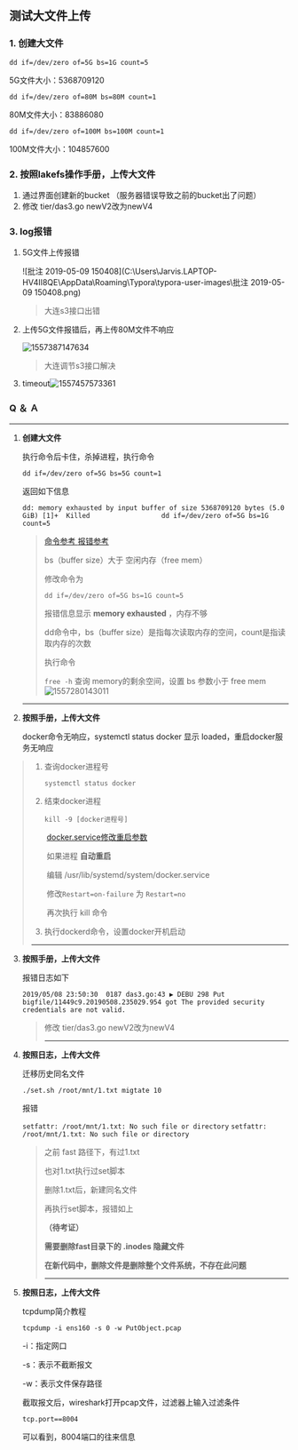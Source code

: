 ## 测试大文件上传

### 1. 创建大文件

`dd if=/dev/zero of=5G bs=1G count=5`

5G文件大小：5368709120

`dd if=/dev/zero of=80M bs=80M count=1`

80M文件大小：83886080

`dd if=/dev/zero of=100M bs=100M count=1`

100M文件大小：104857600

### 2. 按照lakefs操作手册，上传大文件

1. 通过界面创建新的bucket （服务器错误导致之前的bucket出了问题）
2. 修改 tier/das3.go newV2改为newV4

### 3. log报错

1. 5G文件上传报错

   ![批注 2019-05-09 150408](C:\Users\Jarvis.LAPTOP-HV4II8QE\AppData\Roaming\Typora\typora-user-images\批注 2019-05-09 150408.png)

   > 大连s3接口出错

2. 上传5G文件报错后，再上传80M文件不响应

   ![1557387147634](C:\Users\Jarvis.LAPTOP-HV4II8QE\AppData\Roaming\Typora\typora-user-images\1557387147634.png)

   > 大连调节s3接口解决
   
3. timeout![1557457573361](C:\Users\Jarvis.LAPTOP-HV4II8QE\AppData\Roaming\Typora\typora-user-images\1557457573361.png)

   









### Q ＆ Ａ

------

1. **创建大文件**

   执行命令后卡住，杀掉进程，执行命令

   `dd if=/dev/zero of=5G bs=5G count=1`

   返回如下信息

   `dd: memory exhausted by input buffer of size 5368709120 bytes (5.0 GiB)
   [1]+  Killed                  dd if=/dev/zero of=5G bs=1G count=5`

   > [命令参考 ](https://blog.csdn.net/beswkwangbo/article/details/46375795) [报错参考](http://blog.jues.org.cn/post/dd-memory-exhausted-by-input-buffer-of-size-1073741824-bytes-1.0-gib.html)
   >
   > bs（buffer size）大于 空闲内存（free mem）
   >
   > 修改命令为
   >
   > `dd if=/dev/zero of=5G bs=1G count=5`
   >
   > 
   >
   > 报错信息显示 **memory exhausted** ，内存不够
   >
   > dd命令中，bs（buffer size）是指每次读取内存的空间，count是指读取内存的次数
   >
   > 执行命令
   >
   > `free -h` 查询 memory的剩余空间，设置 bs 参数小于 free mem![1557280143011](C:\Users\Jarvis.LAPTOP-HV4II8QE\AppData\Roaming\Typora\typora-user-images\1557280143011.png)

2. ---

   **按照手册，上传大文件**

   docker命令无响应，systemctl status docker 显示 loaded，重启docker服务无响应

> 1. 查询docker进程号
>
>    `systemctl status docker`
>
> 2. 结束docker进程
>
>    `kill -9 [docker进程号]`
>
>    ​	[docker.service修改重启参数](<http://www.ruanyifeng.com/blog/2016/03/systemd-tutorial-part-two.html>)
>
>    ​	如果进程 **自动重启**
>
>    ​	编辑 /usr/lib/systemd/system/docker.service
>
>    ​	修改`Restart=on-failure` 为 `Restart=no`
>
>    ​	再次执行 kill 命令
>
> 3. 执行dockerd命令，设置docker开机启动
>
> ---

3. **按照手册，上传大文件**

   报错日志如下

   `2019/05/08 23:50:30  0187 das3.go:43 ▶ DEBU 298 Put bigfile/11449c9.20190508.235029.954 got The provided security credentials are not valid.`

   > 修改 tier/das3.go newV2改为newV4
   >
   > ---

2. **按照日志，上传大文件**

   迁移历史同名文件

   `./set.sh /root/mnt/1.txt migtate 10`

   报错

   `setfattr: /root/mnt/1.txt: No such file or directory`
   `setfattr: /root/mnt/1.txt: No such file or directory`

   > 之前 fast 路径下，有过1.txt
   >
   > 也对1.txt执行过set脚本
   >
   > 删除1.txt后，新建同名文件
   >
   > 再执行set脚本，报错如上
   >
   > **（待考证）**
   >
   > **需要删除fast目录下的 .inodes 隐藏文件**
   >
   > **在新代码中，删除文件是删除整个文件系统，不存在此问题**
   >
   > ---

3. **按照日志，上传大文件**

   tcpdump简介教程

   `tcpdump -i ens160 -s 0 -w PutObject.pcap`

   -i：指定网口

   -s：表示不截断报文

   -w：表示文件保存路径

   

   截取报文后，wireshark打开pcap文件，过滤器上输入过滤条件

   `tcp.port==8004`

   可以看到，8004端口的往来信息